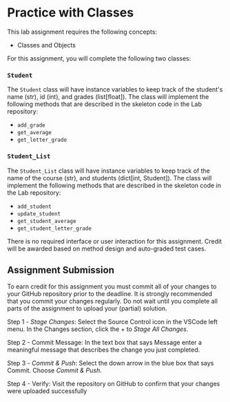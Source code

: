 # Practice with Classes

This lab assignment requires the following concepts:
- Classes and Objects

For this assignment, you will complete the following two classes:

### `Student`

The `Student` class will have instance variables to keep track of the student's
name (str), id (int), and grades (list[float]). The class will implement the
following methods that are described in the skeleton code in the Lab repository: 
- `add_grade` 
- `get_average`
- `get_letter_grade`

### `Student_List`
The `Student_List` class will have instance variables to keep track of the name
of the course (str), and students (dict[int, Student]). The class will implement
the following methods that are described in the skeleton code in the Lab
repository: 
- `add_student`
- `update_student`
- `get_student_average`
- `get_student_letter_grade`

There is no required interface or user interaction for this assignment. Credit
will be awarded based on method design and auto-graded test cases.

## Assignment Submission

To earn credit for this assignment you must commit all of your changes to your GitHub repository prior to the deadline. It is strongly recommended that you commit your changes regularly. Do not wait until you complete all parts of the assignment to upload your (partial) solution.

Step 1 - *Stage Changes*: Select the Source Control icon in the VSCode left menu. In the Changes section, click the + to *Stage All Changes*.

Step 2 - Commit Message: In the text box that says Message enter a meaningful message that describes the change you just completed.

Step 3 - *Commit & Push*: Select the down arrow in the blue box that says Commit. Choose *Commit & Push*.

Step 4 - Verify: Visit the repository on GitHub to confirm that your changes were uploaded successfully
